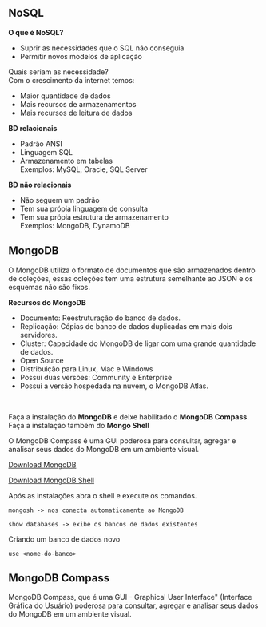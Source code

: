 ## NoSQL

**O que é NoSQL?**
- Suprir as necessidades que o SQL não conseguia
- Permitir novos modelos de aplicação

Quais seriam as necessidade?<br>
Com o crescimento da internet temos:
- Maior quantidade de dados
- Mais recursos de armazenamentos
- Mais recursos de leitura de dados

**BD relacionais**
- Padrão ANSI
- Linguagem SQL
- Armazenamento em tabelas<br>
Exemplos: MySQL, Oracle, SQL Server

**BD não relacionais**
- Não seguem um padrão
- Tem sua própia linguagem de consulta
- Tem sua própia estrutura de armazenamento<br>
Exemplos: MongoDB, DynamoDB

## MongoDB
O MongoDB utiliza o formato de documentos que são armazenados dentro de coleções, essas coleções tem uma estrutura semelhante ao JSON e os esquemas não são fixos.

**Recursos do MongoDB**
- Documento: Reestruturação do banco de dados.
- Replicação: Cópias de banco de dados duplicadas em mais dois servidores.
- Cluster: Capacidade do MongoDB de ligar com uma grande quantidade de dados.
- Open Source
- Distribuição para Linux, Mac e Windows
- Possui duas versões: Community e Enterprise
- Possui a versão hospedada na nuvem, o MongoDB Atlas.
  

<br>

Faça a instalação do **MongoDB** e deixe habilitado o **MongoDB Compass**.
Faça a instalação também do **Mongo Shell**

O MongoDB Compass é uma GUI poderosa para consultar, agregar e analisar seus dados do MongoDB em um ambiente visual.

[Download MongoDB](https://www.mongodb.com/try/download/community)

[Download MongoDB Shell ](https://www.mongodb.com/try/download/shell)

Após as instalações abra o shell e execute os comandos.

```
mongosh -> nos conecta automaticamente ao MongoDB

show databases -> exibe os bancos de dados existentes
```

Criando um banco de dados novo
```
use <nome-do-banco>
```
## MongoDB Compass
MongoDB Compass, que é uma GUI - Graphical User Interface" (Interface Gráfica do Usuário) poderosa para consultar, agregar e analisar seus dados do MongoDB em um ambiente visual.